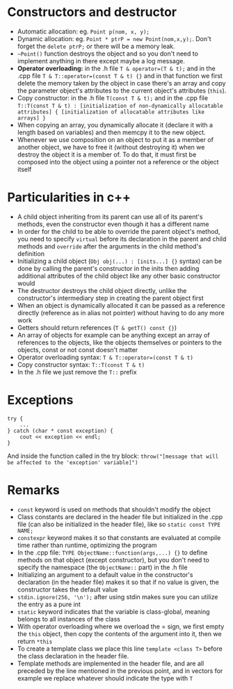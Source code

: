 # Constructors and destructor

- Automatic allocation: eg. `Point p(nom, x, y);`
- Dynamic allocation: eg. `Point * ptrP = new Point(nom,x,y);`. Don't forget the `delete ptrP;` or there will be a memory leak.
- `~Point()` function destroys the object and so you don't need to implement anything in there except maybe a log message.
- **Operator overloading:** in the .h file `T & operator=(T & t);` and in the .cpp file `T & T::operator=(const T & t) {}` and in that function we first delete the memory taken by the object in case there's an array and copy the parameter object's attributes to the current object's attributes (`this`). 
- Copy constructor: in the .h file `T(const T & t);` and in the .cpp file `T::T(const T & t) : [initialization of non-dynamically allocatable attributes] { [initialization of allocatable attributes like arrays] }`
- When copying an array, you dynamically allocate it (declare it with a length based on variables) and then memcpy it to the new object.
- Whenever we use composition on an object to put it as a member of another object, we have to free it (without destroying it) when we destroy the object it is a member of. To do that, it must first be composed into the object using a pointer not a reference or the object itself

# Particularities in c++
- A child object inheriting from its parent can use all of its parent's methods, even the constructor even though it has a different name
- In order for the child to be able to override the parent object's method, you need to specify `virtual` before its declaration in the parent and child methods and `override` after the arguments in the child method's definition
- Initializing a child object (`Obj obj(...) : [inits...] {}` syntax) can be done by calling the parent's constructor in the inits then adding additional attributes of the child object like any other basic constructor would
- The destructor destroys the child object directly, unlike the constructor's intermediary step in creating the parent object first
- When an object is dynamically allocated it can be passed as a reference directly (reference as in alias not pointer) without having to do any more work
- Getters should return references (`T & getT() const {}`)
- An array of objects for example can be anything except an array of references to the objects, like the objects themselves or pointers to the objects, const or not const doesn't matter
- Operator overloading syntax: `T & T::operator=(const T & t)`
- Copy constructor syntax: `T::T(const T & t)`
- In the .h file we just remove the `T::` prefix

# Exceptions

```
try {
	...
} catch (char * const exception) {
	cout << exception << endl;
}
```

And inside the function called in the try block:
`throw("[message that will be affected to the 'exception' variable]")`

# Remarks

- `const` keyword is used on methods that shouldn't modify the object
- Class constants are declared in the header file but initialized in the .cpp file (can also be initialized in the header file), like so `static const TYPE NAME;`
- `constexpr` keyword makes it so that constants are evaluated at compile time rather than runtime, optimizing the program
- In the .cpp file: `TYPE ObjectName::function(args,...) {}` to define methods on that object (except constructor), but you don't need to specify the namespace (the `ObjectName::` part) in the .h file
- Initializing an argument to a default value in the constructor's declaration (in the header file) makes it so that if no value is given, the constructor takes the default value
- `stdin.ignore(256, '\n');` after using stdin makes sure you can utilize the entry as a pure int
- `static` keyword indicates that the variable is class-global, meaning belongs to all instances of the class
- With operator overloading where we overload the = sign, we first empty the `this` object, then copy the contents of the argument into it, then we return `*this`
- To create a template class we place this line `template <class T>` before the class declaration in the header file.
- Template methods are implemented in the header file, and are all preceded by the line mentioned in the previous point, and in vectors for example we replace whatever should indicate the type with `T`
